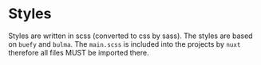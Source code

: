 # Styles

Styles are written in scss (converted to css by sass).
The styles are based on `buefy` and `bulma`.
The `main.scss` is included into the projects by `nuxt` therefore all files MUST be imported there.